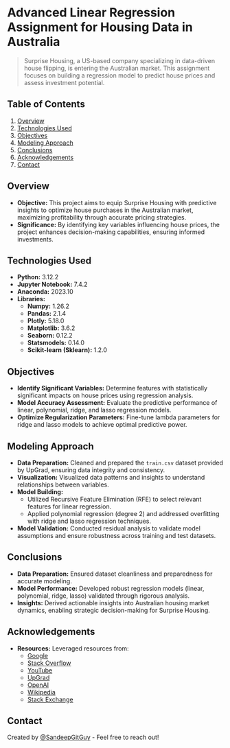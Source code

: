 # Advanced Linear Regression Assignment for Housing Data in Australia

> Surprise Housing, a US-based company specializing in data-driven house flipping, is entering the Australian market. This assignment focuses on building a regression model to predict house prices and assess investment potential.

## Table of Contents
1. [Overview](#overview)
2. [Technologies Used](#technologies-used)
3. [Objectives](#objectives)
4. [Modeling Approach](#modeling-approach)
5. [Conclusions](#conclusions)
6. [Acknowledgements](#acknowledgements)
7. [Contact](#contact)

## Overview
- **Objective:** This project aims to equip Surprise Housing with predictive insights to optimize house purchases in the Australian market, maximizing profitability through accurate pricing strategies.
- **Significance:** By identifying key variables influencing house prices, the project enhances decision-making capabilities, ensuring informed investments.

## Technologies Used
- **Python:** 3.12.2
- **Jupyter Notebook:** 7.4.2
- **Anaconda:** 2023.10
- **Libraries:**
  - **Numpy:** 1.26.2
  - **Pandas:** 2.1.4
  - **Plotly:** 5.18.0
  - **Matplotlib:** 3.6.2
  - **Seaborn:** 0.12.2
  - **Statsmodels:** 0.14.0
  - **Scikit-learn (Sklearn):** 1.2.0

## Objectives
- **Identify Significant Variables:** Determine features with statistically significant impacts on house prices using regression analysis.
- **Model Accuracy Assessment:** Evaluate the predictive performance of linear, polynomial, ridge, and lasso regression models.
- **Optimize Regularization Parameters:** Fine-tune lambda parameters for ridge and lasso models to achieve optimal predictive power.

## Modeling Approach
- **Data Preparation:** Cleaned and prepared the `train.csv` dataset provided by UpGrad, ensuring data integrity and consistency.
- **Visualization:** Visualized data patterns and insights to understand relationships between variables.
- **Model Building:**
  - Utilized Recursive Feature Elimination (RFE) to select relevant features for linear regression.
  - Applied polynomial regression (degree 2) and addressed overfitting with ridge and lasso regression techniques.
- **Model Validation:** Conducted residual analysis to validate model assumptions and ensure robustness across training and test datasets.

## Conclusions
- **Data Preparation:** Ensured dataset cleanliness and preparedness for accurate modeling.
- **Model Performance:** Developed robust regression models (linear, polynomial, ridge, lasso) validated through rigorous analysis.
- **Insights:** Derived actionable insights into Australian housing market dynamics, enabling strategic decision-making for Surprise Housing.

## Acknowledgements
- **Resources:** Leveraged resources from:
  - [Google](https://www.google.com)
  - [Stack Overflow](https://stackoverflow.com)
  - [YouTube](https://www.youtube.com)
  - [UpGrad](https://www.upgrad.com)
  - [OpenAI](https://www.openai.com)
  - [Wikipedia](https://www.wikipedia.org)
  - [Stack Exchange](https://stackexchange.com)

## Contact
Created by [@SandeepGitGuy](https://github.com/SandeepGitGuy) - Feel free to reach out!
